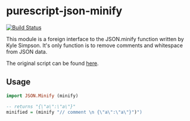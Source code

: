 # purescript-json-minify

[![Build Status](https://travis-ci.org/dgendill/purescript-json-minify.svg?branch=master)](https://travis-ci.org/dgendill/purescript-json-minify)

This module is a foreign interface to the JSON.minify function written by Kyle Simpson. It's only function is to remove comments and whitespace from JSON data.

The original script can be found [here](https://github.com/getify/JSON.minify/tree/javascript).

## Usage

```purescript
import JSON.Minify (minify)

-- returns "{\"a\":\"a\"}"
minified = (minify "// comment \n {\"a\":\"a\"}")")
```